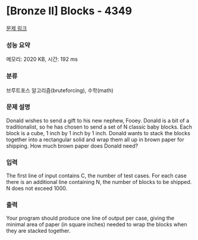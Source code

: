# [Bronze II] Blocks - 4349 

[문제 링크](https://www.acmicpc.net/problem/4349) 

### 성능 요약

메모리: 2020 KB, 시간: 192 ms

### 분류

브루트포스 알고리즘(bruteforcing), 수학(math)

### 문제 설명

<p>Donald wishes to send a gift to his new nephew, Fooey. Donald is a bit of a traditionalist, so he has chosen to send a set of N classic baby blocks. Each block is a cube, 1 inch by 1 inch by 1 inch. Donald wants to stack the blocks together into a rectangular solid and wrap them all up in brown paper for shipping. How much brown paper does Donald need?</p>

### 입력 

 <p>The first line of input contains C, the number of test cases. For each case there is an additional line containing N, the number of blocks to be shipped. N does not exceed 1000. </p>

### 출력 

 <p>Your program should produce one line of output per case, giving the minimal area of paper (in square inches) needed to wrap the blocks when they are stacked together.</p>

